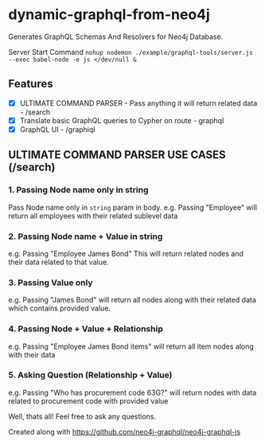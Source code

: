 # dynamic-graphql-from-neo4j
Generates GraphQL Schemas And Resolvers for Neo4j Database.

Server Start Command `nohup nodemon ./example/graphql-tools/server.js --exec babel-node -e js </dev/null &`

## Features

- [x] ULTIMATE COMMAND PARSER - Pass anything it will return related data - /search
- [x] Translate basic GraphQL queries to Cypher on route - graphql
- [x] GraphQL UI - /graphiql

## ULTIMATE COMMAND PARSER USE CASES (/search)

### 1. Passing Node name only in string

Pass Node name only in `string` param in body. e.g. Passing "Employee" will return all employees with their related sublevel data

### 2. Passing Node name + Value in string

e.g. Passing "Employee James Bond" This will return related nodes and their data related to that value. 

### 3. Passing Value only

e.g. Passing "James Bond" will return all nodes along with their related data which contains provided value.

### 4. Passing Node + Value + Relationship

e.g. Passing "Employee James Bond items" will return all item nodes along with their data

### 5. Asking Question (Relationship + Value)

e.g. Passing "Who has procurement code 63G?" will return nodes with data related to procurement code with provided value 

Well, thats all! Feel free to ask any questions.

Created along with https://github.com/neo4j-graphql/neo4j-graphql-js
